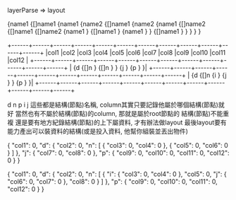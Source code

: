 layerParse => layout

{name1
{[]name1
{name1 {name2
{[]name1 {name2
{name1 {[]name2
{[]name1 {[]name2
{name1 }
{[]name1 }
{name1 } }
{[]name1 } }
}
} }

+------+------+------+------+------+------+------+------+------+------+------+------+
|col1  |col2  |col3  |col4  |col5  |col6  |col7  |col8  |col9  |col10 |col11 |col12 |
+------+------+------+------+------+------+------+------+------+------+------+------+
|       {d     {[]n        } {[]n      } } {j          } {p                      } }|
+------+------+------+------+------+------+------+------+------+------+------+------+
|       {d     {[]n {i     }        {j          }      } {p                      } }|
+------+------+------+------+------+------+------+------+------+------+------+------+

d n p i j 這些都是結構(節點)名稱, column其實只要記錄他屬於哪個結構(節點)就好
當然也有不屬於結構(節點)的column, 那就是屬於root節點的
結構(節點)不能重複
還是要有地方紀錄結構(節點)的上下屬資料, 才有辦法做layout
最後layout要有能力產出可以裝資料的結構(或是投入資料, 他幫你組裝並丟出物件)

{
    "col1": 0,
    "d": {
        "col2": 0,
        "n": [
            {
                "col3": 0,
                "col4": 0
            },
            {
                "col5": 0,
                "col6": 0
            }
        ]
    },
    "j": {
        "col7": 0,
        "col8": 0
    },
    "p": {
        "col9": 0,
        "col10": 0,
        "col11": 0,
        "col12": 0
    }
}

{
    "col1": 0,
    "d": {
        "col2": 0,
        "n": [
            {
                "i": {
                    "col3": 0,
                    "col4": 0
                },
                "col5": 0,
                "j": {
                    "col6": 0,
                    "col7": 0
                },
                "col8": 0
            }
        ]
    },
    "p": {
        "col9": 0,
        "col10": 0,
        "col11": 0,
        "col12": 0
    }
}